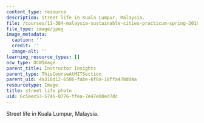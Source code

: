 ```yaml
---
content_type: resource
description: Street life in Kuala Lumpur, Malaysia.
file: /courses/11-384-malaysia-sustainable-cities-practicum-spring-2018/6c5aec5357460776ffea7e47e08ed7dc_11-384-classroom.jpg
file_type: image/jpeg
image_metadata:
  caption: ''
  credit: ''
  image-alt: ''
learning_resource_types: []
ocw_type: OCWImage
parent_title: Instructor Insights
parent_type: ThisCourseAtMITSection
parent_uid: 4a316d12-6586-fabe-6f8a-18ffa478dd4a
resourcetype: Image
title: street life photo
uid: 6c5aec53-5746-0776-ffea-7e47e08ed7dc
---
```

Street life in Kuala Lumpur, Malaysia.